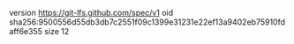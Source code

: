 version https://git-lfs.github.com/spec/v1
oid sha256:9500556d55db3db7c2551f09c1399e31231e22ef13a9402eb75910fdaff6e355
size 12
